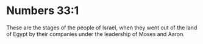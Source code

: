 # Numbers 33:1

These are the stages of the people of Israel, when they went out of the land of Egypt by their companies under the leadership of Moses and Aaron.

